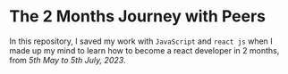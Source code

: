 # The 2 Months Journey with Peers
In this repository, I saved my work with `JavaScript` and `react js` when I made up my mind to learn how to become a react developer in 2 months, from *5th May to 5th July, 2023*.
